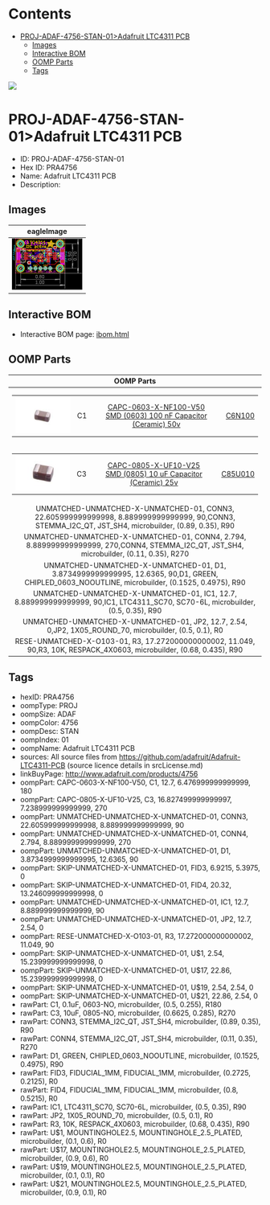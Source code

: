 



Contents
========

* [PROJ-ADAF-4756-STAN-01>Adafruit LTC4311 PCB](#proj-adaf-4756-stan-01adafruit-ltc4311-pcb)
	* [Images](#images)
	* [Interactive BOM](#interactive-bom)
	* [OOMP Parts](#oomp-parts)
	* [Tags](#tags)
  
![][im]
# PROJ-ADAF-4756-STAN-01>Adafruit LTC4311 PCB

- ID: PROJ-ADAF-4756-STAN-01
- Hex ID: PRA4756
- Name: Adafruit LTC4311 PCB
- Description: 

## Images
  
  

|eagleImage|
| :---: |
|[![eagleImage](eagleImage_140.png)](eagleImage_600.png)|

## Interactive BOM

- Interactive BOM page: [ibom.html](kicad/bom/ibom.html)

## OOMP Parts
  

|OOMP Parts|
| :---: |
|<table><tr><td>![CAPC-0603-X-NF100-V50](https://raw.githubusercontent.com/oomlout/oomlout_OOMP_parts/main/CAPC-0603-X-NF100-V50/image_140.jpg)</td><td> C1</td><td>[CAPC-0603-X-NF100-V50<br>SMD (0603) 100 nF Capacitor (Ceramic) 50v](https://github.com/oomlout/oomlout_OOMP_parts/tree/main/CAPC-0603-X-NF100-V50/)</td><td>[C6N100](https://github.com/oomlout/oomlout_OOMP_parts/tree/main/CAPC-0603-X-NF100-V50/)</td></tr></table>|
|<table><tr><td>![CAPC-0805-X-UF10-V25](https://raw.githubusercontent.com/oomlout/oomlout_OOMP_parts/main/CAPC-0805-X-UF10-V25/image_140.jpg)</td><td> C3</td><td>[CAPC-0805-X-UF10-V25<br>SMD (0805) 10 uF Capacitor (Ceramic) 25v](https://github.com/oomlout/oomlout_OOMP_parts/tree/main/CAPC-0805-X-UF10-V25/)</td><td>[C85U010](https://github.com/oomlout/oomlout_OOMP_parts/tree/main/CAPC-0805-X-UF10-V25/)</td></tr></table>|
|UNMATCHED-UNMATCHED-X-UNMATCHED-01, CONN3, 22.605999999999998, 8.889999999999999, 90,CONN3, STEMMA_I2C_QT, JST_SH4, microbuilder, (0.89, 0.35), R90|
|UNMATCHED-UNMATCHED-X-UNMATCHED-01, CONN4, 2.794, 8.889999999999999, 270,CONN4, STEMMA_I2C_QT, JST_SH4, microbuilder, (0.11, 0.35), R270|
|UNMATCHED-UNMATCHED-X-UNMATCHED-01, D1, 3.8734999999999995, 12.6365, 90,D1, GREEN, CHIPLED_0603_NOOUTLINE, microbuilder, (0.1525, 0.4975), R90|
|UNMATCHED-UNMATCHED-X-UNMATCHED-01, IC1, 12.7, 8.889999999999999, 90,IC1, LTC4311_SC70, SC70-6L, microbuilder, (0.5, 0.35), R90|
|UNMATCHED-UNMATCHED-X-UNMATCHED-01, JP2, 12.7, 2.54, 0,JP2, 1X05_ROUND_70, microbuilder, (0.5, 0.1), R0|
|RESE-UNMATCHED-X-O103-01, R3, 17.272000000000002, 11.049, 90,R3, 10K, RESPACK_4X0603, microbuilder, (0.68, 0.435), R90|

## Tags

- hexID: PRA4756
- oompType: PROJ
- oompSize: ADAF
- oompColor: 4756
- oompDesc: STAN
- oompIndex: 01
- oompName: Adafruit LTC4311 PCB
- sources: All source files from https://github.com/adafruit/Adafruit-LTC4311-PCB (source licence details in srcLicense.md)
- linkBuyPage: http://www.adafruit.com/products/4756
- oompPart: CAPC-0603-X-NF100-V50, C1, 12.7, 6.476999999999999, 180
- oompPart: CAPC-0805-X-UF10-V25, C3, 16.827499999999997, 7.238999999999999, 270
- oompPart: UNMATCHED-UNMATCHED-X-UNMATCHED-01, CONN3, 22.605999999999998, 8.889999999999999, 90
- oompPart: UNMATCHED-UNMATCHED-X-UNMATCHED-01, CONN4, 2.794, 8.889999999999999, 270
- oompPart: UNMATCHED-UNMATCHED-X-UNMATCHED-01, D1, 3.8734999999999995, 12.6365, 90
- oompPart: SKIP-UNMATCHED-X-UNMATCHED-01, FID3, 6.9215, 5.3975, 0
- oompPart: SKIP-UNMATCHED-X-UNMATCHED-01, FID4, 20.32, 13.246099999999998, 0
- oompPart: UNMATCHED-UNMATCHED-X-UNMATCHED-01, IC1, 12.7, 8.889999999999999, 90
- oompPart: UNMATCHED-UNMATCHED-X-UNMATCHED-01, JP2, 12.7, 2.54, 0
- oompPart: RESE-UNMATCHED-X-O103-01, R3, 17.272000000000002, 11.049, 90
- oompPart: SKIP-UNMATCHED-X-UNMATCHED-01, U$1, 2.54, 15.239999999999998, 0
- oompPart: SKIP-UNMATCHED-X-UNMATCHED-01, U$17, 22.86, 15.239999999999998, 0
- oompPart: SKIP-UNMATCHED-X-UNMATCHED-01, U$19, 2.54, 2.54, 0
- oompPart: SKIP-UNMATCHED-X-UNMATCHED-01, U$21, 22.86, 2.54, 0
- rawPart: C1, 0.1uF, 0603-NO, microbuilder, (0.5, 0.255), R180
- rawPart: C3, 10uF, 0805-NO, microbuilder, (0.6625, 0.285), R270
- rawPart: CONN3, STEMMA_I2C_QT, JST_SH4, microbuilder, (0.89, 0.35), R90
- rawPart: CONN4, STEMMA_I2C_QT, JST_SH4, microbuilder, (0.11, 0.35), R270
- rawPart: D1, GREEN, CHIPLED_0603_NOOUTLINE, microbuilder, (0.1525, 0.4975), R90
- rawPart: FID3, FIDUCIAL_1MM, FIDUCIAL_1MM, microbuilder, (0.2725, 0.2125), R0
- rawPart: FID4, FIDUCIAL_1MM, FIDUCIAL_1MM, microbuilder, (0.8, 0.5215), R0
- rawPart: IC1, LTC4311_SC70, SC70-6L, microbuilder, (0.5, 0.35), R90
- rawPart: JP2, 1X05_ROUND_70, microbuilder, (0.5, 0.1), R0
- rawPart: R3, 10K, RESPACK_4X0603, microbuilder, (0.68, 0.435), R90
- rawPart: U$1, MOUNTINGHOLE2.5, MOUNTINGHOLE_2.5_PLATED, microbuilder, (0.1, 0.6), R0
- rawPart: U$17, MOUNTINGHOLE2.5, MOUNTINGHOLE_2.5_PLATED, microbuilder, (0.9, 0.6), R0
- rawPart: U$19, MOUNTINGHOLE2.5, MOUNTINGHOLE_2.5_PLATED, microbuilder, (0.1, 0.1), R0
- rawPart: U$21, MOUNTINGHOLE2.5, MOUNTINGHOLE_2.5_PLATED, microbuilder, (0.9, 0.1), R0



[im]: eagleImage_450.png
